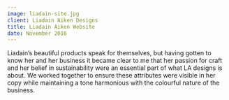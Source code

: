```yaml
---
image: liadain-site.jpg
client: Liadain Aiken Designs
title: Liadain Aiken Website
date: November 2016
---
```


Liadain’s beautiful products speak for themselves, but having gotten to know her and her business it became clear to me that her passion for craft and her belief in sustainability were an essential part of what LA designs is about. We worked together to ensure these attributes were visible in her copy while maintaining a tone harmonious with the colourful nature of the business.
